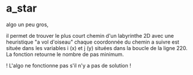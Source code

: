 # a_star

algo un peu gros,

il permet de trouver le plus court chemin d'un labyrinthe 2D avec une heuristique "a vol d'oiseau"
chaque coordonnée du chemin a suivre est située dans les variables i (x) et j (y) situées dans la boucle de la ligne 220.
La fonction retourne le nombre de pas minimum.

! L'algo ne fonctionne pas s'il n'y a pas de solution !
